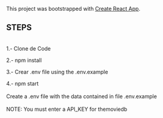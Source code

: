 This project was bootstrapped with [Create React App](https://github.com/facebook/create-react-app).

## STEPS
<br/>
1.- Clone de Code

2.- npm install

3.- Crear .env file using the .env.example

4.- npm start
<br/><br/>
Create a .env file with the data contained in file .env.example
<br /><br />
NOTE: You must enter a API_KEY for themoviedb